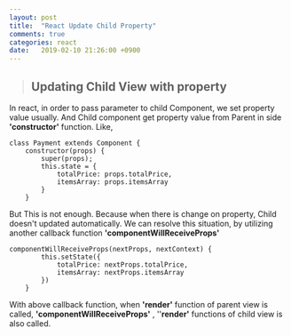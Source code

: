 ```yaml
---
layout: post
title:  "React Update Child Property"
comments: true
categories: react
date:   2019-02-10 21:26:00 +0900
---
```


> ## Updating Child View with property

In react, in order to pass parameter to child Component, we set property value usually.
And Child component get property value from Parent in side **'constructor'** function.
Like,

```ES6
class Payment extends Component {
    constructor(props) {
        super(props);
        this.state = {
            totalPrice: props.totalPrice,
            itemsArray: props.itemsArray
        }
    }
```

But This is not enough. Because when there is change on property, Child doesn't updated automatically.
We can resolve this situation, by utilizing another callback function **'componentWillReceiveProps'**

```ES6
componentWillReceiveProps(nextProps, nextContext) {
        this.setState({
            totalPrice: nextProps.totalPrice,
            itemsArray: nextProps.itemsArray
        })
    }
```

With above callback function, when **'render'** function of parent view is called, **'componentWillReceiveProps'** , ''**render'** functions of child view is also called.